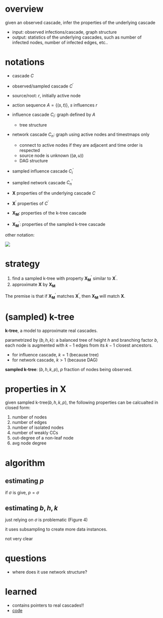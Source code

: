 # overview

given an observed cascade, infer the properties of the underlying cascade

- input: observed infections/cascade, graph structure
- output: statistics of the underlying cascades, such as number of infected nodes, number of infected edges, etc..


# notations

- cascade $`C`$
- observed/sampled cascade $`C^{'}`$
- source/root: $`r`$, initially active node
- action sequence $`A=\{(s, t)\}`$, $`s`$ influences $`r`$
- influence cascade $`C_i`$: graph defined by $`A`$ 
  - tree structure
- network cascade $`C_n`$: graph using active nodes and timestmaps only
  - connect to active nodes if they are adjacent and time order is respected
  - source node is unknown ($`(\emptyset, u)`$)
  - DAG structure
- sampled influence cascade $`C_i^{'}`$
- sampled network cascade $`C_n^{'}`$

- $`\mathbf{X}`$ properties of the underlying cascade $`C`$
- $`\mathbf{X}^{'}`$ properties of $`C^{'}`$
- $`\mathbf{X}_{\mathbf{M}}`$: properties of the k-tree cascade
- $`\mathbf{X}_{\mathbf{M}}^{'}`$: properties of the sampled k-tree cascade

other notation:

![](figs/cascade-.png)

# strategy

1. find a sampled k-tree with property $`\mathbf{X}_{\mathbf{M}}^{'}`$ similar to $`\mathbf{X}^{'}`$. 
2. approximate $`\mathbf{X}`$ by $`\mathbf{X}_{\mathbf{M}}`$

The premise is that if $`\mathbf{X}_{\mathbf{M}}^{'}`$ matches $`\mathbf{X}^{'}`$, then $`\mathbf{X}_{\mathbf{M}}`$ will match $`\mathbf{X}`$. 

# (sampled) k-tree

**k-tree**, a model to approximate real cascades. 

parametrized by $`(b, h, k)`$: a balanced tree of height $`h`$ and branching factor $`b`$, each node is augmented with $`k-1`$ edges from its $`k-1`$ closest ancestors. 
- for influence cascade, $`k=1`$ (because tree)
- for network cascade, $`k>1`$ (because DAG)

**sampled k-tree**: $`(b, h, k, p)`$, $`p`$ fraction of nodes being observed. 

# properties in $`\mathbf{X}`$

given sampled k-tree$`(b, h, k, p)`$, the following properties can be calcualted in closed form:

1. number of nodes
2. number of edges
3. number of isolated nodes
4. number of weakly CCs
5. out-degree of a non-leaf node
6. avg node degree

# algorithm

## estimating $`p`$

if $`\sigma`$ is give, $`p=\sigma`$

## estimating $`b, h, k`$

just relying on $`\sigma`$ is problematic (Figure 4)

it uses subsampling to create more data instances. 

not very clear

# questions

- where does it use network structure?

# learned

- contains pointers to real cascades!!
- [code](https://github.com/snap-stanford/snap/tree/master/examples/cascades)

